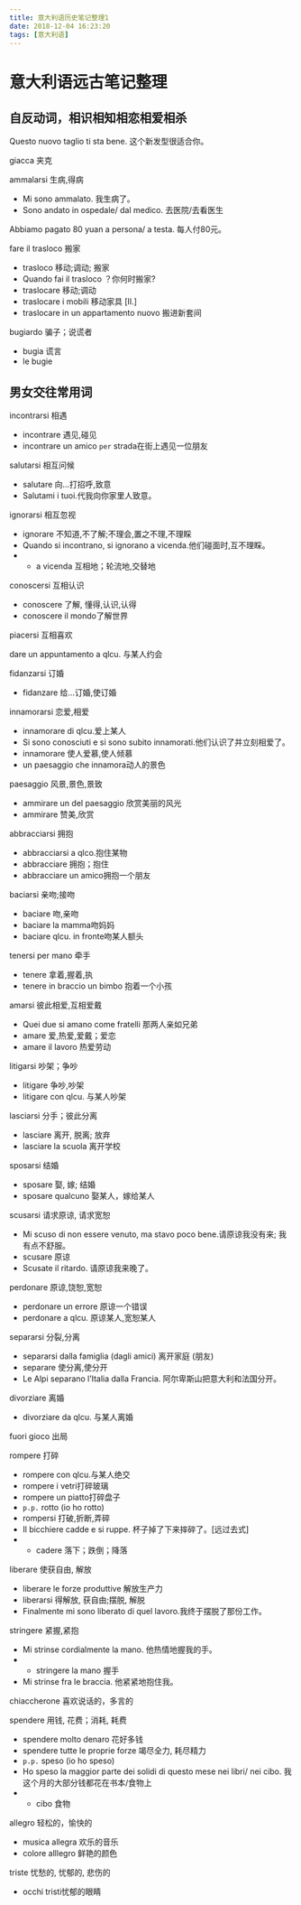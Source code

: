 ```yaml
---
title: 意大利语历史笔记整理1
date: 2018-12-04 16:23:20
tags: [意大利语]
---
```

# 意大利语远古笔记整理

## 自反动词，相识相知相恋相爱相杀

Questo nuovo taglio ti sta bene. 这个新发型很适合你。

giacca 夹克

ammalarsi 生病,得病

+ Mi sono ammalato. 我生病了。
+ Sono andato in ospedale/ dal medico. 去医院/去看医生

Abbiamo pagato 80 yuan a persona/ a testa. 每人付80元。

fare il trasloco 搬家

+ trasloco 移动;调动; 搬家
+ Quando fai il trasloco ？你何时搬家?
+ traslocare 移动;调动
+ traslocare i mobili 移动家具 [II.]
+ traslocare in un appartamento nuovo 搬进新套间

bugiardo 骗子；说谎者

+ bugia 谎言
+ le bugie

## 男女交往常用词

incontrarsi 相遇

+ incontrare 遇见,碰见
+ incontrare un amico `per` strada在街上遇见一位朋友

salutarsi 相互问候

+ salutare 向…打招呼,致意
+ Salutami i tuoi.代我向你家里人致意。

ignorarsi 相互忽视

+ ignorare 不知道,不了解;不理会,置之不理,不理睬
+ Quando si incontrano, si ignorano a vicenda.他们碰面时,互不理睬。
+ + a vicenda 互相地；轮流地,交替地

conoscersi 互相认识

+ conoscere 了解, 懂得,认识,认得
+ conoscere il mondo了解世界

piacersi 互相喜欢

dare un appuntamento a qlcu. 与某人约会

fidanzarsi 订婚

+ fidanzare 给…订婚,使订婚

innamorarsi 恋爱,相爱

+ innamorare di qlcu.爱上某人
+ Si sono conosciuti e si sono subito innamorati.他们认识了并立刻相爱了。
+ innamorare 使人爱慕,使人倾慕
+ un paesaggio che innamora动人的景色

paesaggio 风景,景色,景致

+ ammirare un del paesaggio 欣赏美丽的风光
+ ammirare 赞美,欣赏

abbracciarsi 拥抱

+ abbracciarsi a qlco.抱住某物
+ abbracciare 拥抱；抱住
+ abbracciare un amico拥抱一个朋友

baciarsi 亲吻;接吻

+ baciare 吻,亲吻
+ baciare la mamma吻妈妈
+ baciare qlcu. in fronte吻某人额头

tenersi per mano 牵手

+ tenere 拿着,握着,执
+ tenere in braccio un bimbo 抱着一个小孩

amarsi 彼此相爱,互相爱戴

+ Quei due si amano come fratelli 那两人亲如兄弟
+ amare 爱,热爱,爱戴；爱恋
+ amare il lavoro 热爱劳动

litigarsi 吵架；争吵

+ litigare 争吵,吵架
+ litigare con qlcu. 与某人吵架

lasciarsi 分手；彼此分离

+ lasciare 离开, 脱离; 放弃
+ lasciare la scuola 离开学校

sposarsi 结婚

+ sposare 娶, 嫁; 结婚
+ sposare qualcuno 娶某人，嫁给某人

scusarsi 请求原谅, 请求宽恕

+ Mi scuso di non essere venuto, ma stavo poco bene.请原谅我没有来; 我有点不舒服。
+ scusare 原谅
+ Scusate il ritardo. 请原谅我来晚了。

perdonare  原谅,饶恕,宽恕

+ perdonare un errore 原谅一个错误
+ perdonare a qlcu. 原谅某人,宽恕某人

separarsi  分裂,分离

+ separarsi dalla famiglia (dagli amici) 离开家庭 (朋友)
+ separare 使分离,使分开
+ Le Alpi separano l’Italia dalla Francia. 阿尔卑斯山把意大利和法国分开。

divorziare 离婚

+ divorziare da qlcu. 与某人离婚

fuori gioco 出局

rompere 打碎

+ rompere con qlcu.与某人绝交
+ rompere i vetri打碎玻璃
+ rompere un piatto打碎盘子
+ `p.p.` rotto (io ho rotto)
+ rompersi 打破,折断,弄碎
+ Il bicchiere cadde e si ruppe. 杯子掉了下来摔碎了。[远过去式]
+ + cadere 落下；跌倒；降落

liberare 使获自由, 解放

+ liberare le forze produttive 解放生产力
+ liberarsi  得解放, 获自由;摆脱, 解脱
+ Finalmente mi sono liberato di quel lavoro.我终于摆脱了那份工作。

stringere 紧握,紧抱

+ Mi strinse cordialmente la mano. 他热情地握我的手。
+ + stringere la mano 握手
+ Mi strinse fra le braccia. 他紧紧地抱住我。

chiaccherone 喜欢说话的，多言的

spendere 用钱, 花费；消耗, 耗费

+ spendere molto denaro 花好多钱
+ spendere tutte le proprie forze 竭尽全力, 耗尽精力
+ `p.p.` speso (io ho speso)
+ Ho speso la maggior parte dei solidi di questo mese nei libri/ nei cibo. 我这个月的大部分钱都花在书本/食物上
+ + cibo 食物

allegro 轻松的，愉快的

+ musica allegra 欢乐的音乐
+ colore alllegro 鲜艳的颜色

triste 忧愁的, 忧郁的, 悲伤的

+ occhi tristi忧郁的眼睛